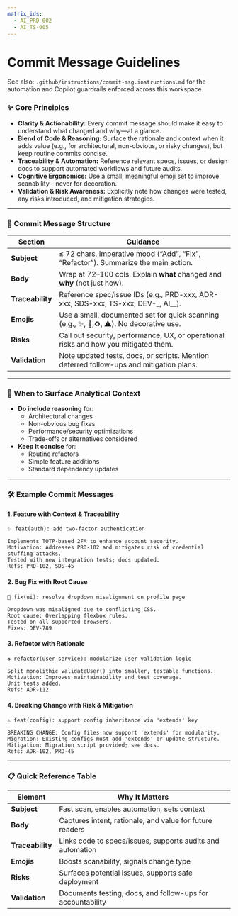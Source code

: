 ```yaml
---
matrix_ids:
  - AI_PRD-002
  - AI_TS-005
---
```


# Commit Message Guidelines

See also: `.github/instructions/commit-msg.instructions.md` for the automation and
Copilot guardrails enforced across this workspace.

### ✨ Core Principles

- **Clarity & Actionability:** Every commit message should make it easy to understand what changed and why—at a glance.
- **Blend of Code & Reasoning:** Surface the rationale and context when it adds value (e.g., for architectural, non-obvious, or risky changes), but keep routine commits concise.
- **Traceability & Automation:** Reference relevant specs, issues, or design docs to support automated workflows and future audits.
- **Cognitive Ergonomics:** Use a small, meaningful emoji set to improve scanability—never for decoration.
- **Validation & Risk Awareness:** Explicitly note how changes were tested, any risks introduced, and mitigation strategies.

---

### 📝 Commit Message Structure

| Section          | Guidance                                                                                 |
| ---------------- | ---------------------------------------------------------------------------------------- |
| **Subject**      | ≤ 72 chars, imperative mood (“Add”, “Fix”, “Refactor”). Summarize the main action.       |
| **Body**         | Wrap at 72–100 cols. Explain **what** changed and **why** (not just how).                |
| **Traceability** | Reference spec/issue IDs (e.g., PRD-xxx, ADR-xxx, SDS-xxx, TS-xxx, DEV-\_, AI\_\_).      |
| **Emojis**       | Use a small, documented set for quick scanning (e.g., ✨, 🐛,♻️, ⚠️). No decorative use. |
| **Risks**        | Call out security, performance, UX, or operational risks and how you mitigated them.     |
| **Validation**   | Note updated tests, docs, or scripts. Mention deferred follow-ups and mitigation plans.  |

---

### 🧠 When to Surface Analytical Context

- **Do include reasoning** for:
  - Architectural changes
  - Non-obvious bug fixes
  - Performance/security optimizations
  - Trade-offs or alternatives considered
- **Keep it concise** for:
  - Routine refactors
  - Simple feature additions
  - Standard dependency updates

---

### 🛠️ Example Commit Messages

#### 1. Feature with Context & Traceability

```
✨ feat(auth): add two-factor authentication

Implements TOTP-based 2FA to enhance account security.
Motivation: Addresses PRD-102 and mitigates risk of credential stuffing attacks.
Tested with new integration tests; docs updated.
Refs: PRD-102, SDS-45
```

#### 2. Bug Fix with Root Cause

```
🐛 fix(ui): resolve dropdown misalignment on profile page

Dropdown was misaligned due to conflicting CSS.
Root cause: Overlapping flexbox rules.
Tested on all supported browsers.
Fixes: DEV-789
```

#### 3. Refactor with Rationale

```
♻️ refactor(user-service): modularize user validation logic

Split monolithic validateUser() into smaller, testable functions.
Motivation: Improves maintainability and test coverage.
Unit tests added.
Refs: ADR-112
```

#### 4. Breaking Change with Risk & Mitigation

```
⚠️ feat(config): support config inheritance via 'extends' key

BREAKING CHANGE: Config files now support 'extends' for modularity.
Migration: Existing configs must add 'extends' or update structure.
Mitigation: Migration script provided; see docs.
Refs: ADR-102, PRD-45
```

---

### 📋 Quick Reference Table

| Element          | Why It Matters                                             |
| ---------------- | ---------------------------------------------------------- |
| **Subject**      | Fast scan, enables automation, sets context                |
| **Body**         | Captures intent, rationale, and value for future readers   |
| **Traceability** | Links code to specs/issues, supports audits and automation |
| **Emojis**       | Boosts scanability, signals change type                    |
| **Risks**        | Surfaces potential issues, supports safe deployment        |
| **Validation**   | Documents testing, docs, and follow-ups for accountability |
